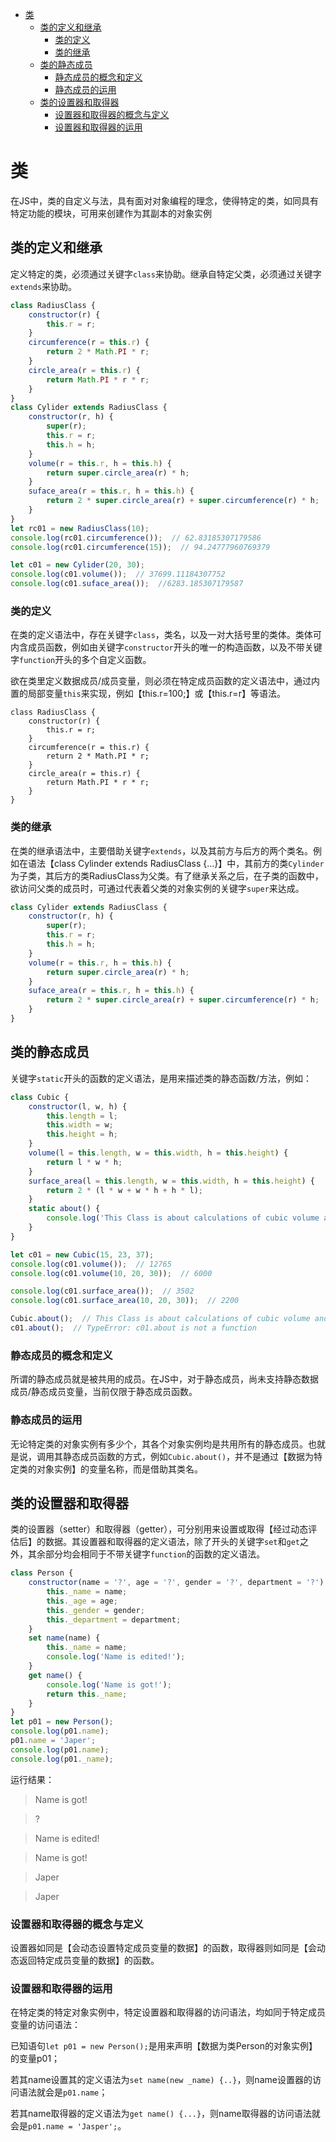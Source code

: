 <!-- TOC -->

- [类](#类)
    - [类的定义和继承](#类的定义和继承)
        - [类的定义](#类的定义)
        - [类的继承](#类的继承)
    - [类的静态成员](#类的静态成员)
        - [静态成员的概念和定义](#静态成员的概念和定义)
        - [静态成员的运用](#静态成员的运用)
    - [类的设置器和取得器](#类的设置器和取得器)
        - [设置器和取得器的概念与定义](#设置器和取得器的概念与定义)
        - [设置器和取得器的运用](#设置器和取得器的运用)

<!-- /TOC -->

# 类

在JS中，类的自定义与法，具有面对对象编程的理念，使得特定的类，如同具有特定功能的模块，可用来创建作为其副本的对象实例

## 类的定义和继承

定义特定的类，必须通过关键字`class`来协助。继承自特定父类，必须通过关键字`extends`来协助。

```javascript
class RadiusClass {
    constructor(r) {
        this.r = r;
    }
    circumference(r = this.r) {
        return 2 * Math.PI * r;
    }
    circle_area(r = this.r) {
        return Math.PI * r * r;
    }
}
class Cylider extends RadiusClass {
    constructor(r, h) {
        super(r);
        this.r = r;
        this.h = h;
    }
    volume(r = this.r, h = this.h) {
        return super.circle_area(r) * h;
    }
    suface_area(r = this.r, h = this.h) {
        return 2 * super.circle_area(r) + super.circumference(r) * h;
    }
}
let rc01 = new RadiusClass(10);
console.log(rc01.circumference());  // 62.83185307179586
console.log(rc01.circumference(15));  // 94.24777960769379

let c01 = new Cylider(20, 30);
console.log(c01.volume());  // 37699.11184307752
console.log(c01.suface_area());  //6283.185307179587
```

### 类的定义

在类的定义语法中，存在关键字`class`，类名，以及一对大括号里的类体。类体可内含成员函数，例如由关键字`constructor`开头的唯一的构造函数，以及不带关键字`function`开头的多个自定义函数。

欲在类里定义数据成员/成员变量，则必须在特定成员函数的定义语法中，通过内置的局部变量`this`来实现，例如【this.r=100;】或【this.r=r】等语法。

```
class RadiusClass {
    constructor(r) {
        this.r = r;
    }
    circumference(r = this.r) {
        return 2 * Math.PI * r;
    }
    circle_area(r = this.r) {
        return Math.PI * r * r;
    }
}
```


### 类的继承

在类的继承语法中，主要借助关键字`extends`，以及其前方与后方的两个类名。例如在语法【class Cylinder extends RadiusClass {...}】中，其前方的类`Cylinder`为子类，其后方的类RadiusClass为父类。有了继承关系之后，在子类的函数中，欲访问父类的成员时，可通过代表着父类的对象实例的关键字`super`来达成。

```javascript
class Cylider extends RadiusClass {
    constructor(r, h) {
        super(r);
        this.r = r;
        this.h = h;
    }
    volume(r = this.r, h = this.h) {
        return super.circle_area(r) * h;
    }
    suface_area(r = this.r, h = this.h) {
        return 2 * super.circle_area(r) + super.circumference(r) * h;
    }
}
```

## 类的静态成员

关键字`static`开头的函数的定义语法，是用来描述类的静态函数/方法，例如：

```javascript
class Cubic {
    constructor(l, w, h) {
        this.length = l;
        this.width = w;
        this.height = h;
    }
    volume(l = this.length, w = this.width, h = this.height) {
        return l * w * h;
    }
    surface_area(l = this.length, w = this.width, h = this.height) {
        return 2 * (l * w + w * h + h * l);
    }
    static about() {
        console.log('This Class is about calculations of cubic volume and surface area.');
    }
}

let c01 = new Cubic(15, 23, 37);
console.log(c01.volume());  // 12765
console.log(c01.volume(10, 20, 30));  // 6000

console.log(c01.surface_area());  // 3502
console.log(c01.surface_area(10, 20, 30));  // 2200

Cubic.about();  // This Class is about calculations of cubic volume and surface area.
c01.about();  // TypeError: c01.about is not a function
```

### 静态成员的概念和定义

所谓的静态成员就是被共用的成员。在JS中，对于静态成员，尚未支持静态数据成员/静态成员变量，当前仅限于静态成员函数。

### 静态成员的运用

无论特定类的对象实例有多少个，其各个对象实例均是共用所有的静态成员。也就是说，调用其静态成员函数的方式，例如`Cubic.about()`，并不是通过【数据为特定类的对象实例】的变量名称，而是借助其类名。


## 类的设置器和取得器

类的设置器（setter）和取得器（getter），可分别用来设置或取得【经过动态评估后】的数据。其设置器和取得器的定义语法，除了开头的关键字`set`和`get`之外，其余部分均会相同于不带关键字`function`的函数的定义语法。

```javascript
class Person {
    constructor(name = '?', age = '?', gender = '?', department = '?') {
        this._name = name;
        this._age = age;
        this._gender = gender;
        this._department = department;
    }
    set name(name) {
        this._name = name;
        console.log('Name is edited!');
    }
    get name() {
        console.log('Name is got!');
        return this._name;
    }
}
let p01 = new Person();
console.log(p01.name);
p01.name = 'Japer';
console.log(p01.name);
console.log(p01._name);
```

运行结果：

>Name is got!

>?

>Name is edited!

>Name is got!

>Japer

>Japer


### 设置器和取得器的概念与定义

设置器如同是【会动态设置特定成员变量的数据】的函数，取得器则如同是【会动态返回特定成员变量的数据】的函数。

### 设置器和取得器的运用

在特定类的特定对象实例中，特定设置器和取得器的访问语法，均如同于特定成员变量的访问语法：

已知语句`let p01 = new Person();`是用来声明【数据为类Person的对象实例】的变量p01；

若其name设置其的定义语法为`set name(new _name) {..}`，则name设置器的访问语法就会是`p01.name`；

若其name取得器的定义语法为`get name() {...}`，则name取得器的访问语法就会是`p01.name = 'Jasper';`。
